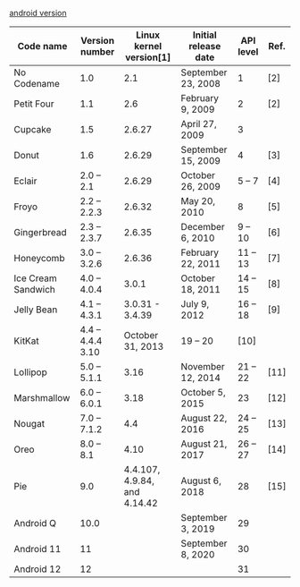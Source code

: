 [android version](https://en.wikipedia.org/wiki/Android_version_history)

| Code name          | Version number      | Linux kernel version[1]      | Initial release date | API level | Ref. |
| ------------------ | ------------------- | ---------------------------- | -------------------- | --------- | ---- |
| No Codename        | 1.0                 | 2.1                          | September 23, 2008   | 1         | [2]  |
| Petit Four         | 1.1                 | 2.6                          | February 9, 2009     | 2         | [2]  |
| Cupcake            | 1.5                 | 2.6.27                       | April 27, 2009       | 3         |      |
| Donut              | 1.6                 | 2.6.29                       | September 15, 2009   | 4         | [3]  |
| Eclair             | 2.0 – 2.1           | 2.6.29                       | October 26, 2009     | 5 – 7     | [4]  |
| Froyo              | 2.2 – 2.2.3         | 2.6.32                       | May 20, 2010         | 8         | [5]  |
| Gingerbread        | 2.3 – 2.3.7         | 2.6.35                       | December 6, 2010     | 9 – 10    | [6]  |
| Honeycomb          | 3.0 – 3.2.6         | 2.6.36                       | February 22, 2011    | 11 – 13   | [7]  |
| Ice Cream Sandwich | 4.0 – 4.0.4         | 3.0.1                        | October 18, 2011     | 14 – 15   | [8]  |
| Jelly Bean         | 4.1 – 4.3.1         | 3.0.31 - 3.4.39              | July 9, 2012         | 16 – 18   | [9]  |
| KitKat             | 4.4 – 4.4.4	3.10 | October 31, 2013             | 19 – 20              | [10]      |      |
| Lollipop           | 5.0 – 5.1.1         | 3.16                         | November 12, 2014    | 21 – 22   | [11] |
| Marshmallow        | 6.0 – 6.0.1         | 3.18                         | October 5, 2015      | 23        | [12] |
| Nougat             | 7.0 – 7.1.2         | 4.4                          | August 22, 2016      | 24 – 25   | [13] |
| Oreo               | 8.0 – 8.1           | 4.10                         | August 21, 2017      | 26 – 27   | [14] |
| Pie                | 9.0                 | 4.4.107, 4.9.84, and 4.14.42 | August 6, 2018       | 28        | [15] |
| Android Q          | 10.0                |                              | September 3, 2019    | 29        |      |
| Android 11         | 11                  |                              | September 8, 2020    | 30        |      |
| Android 12         | 12                  |                              |                      | 31        |      |
